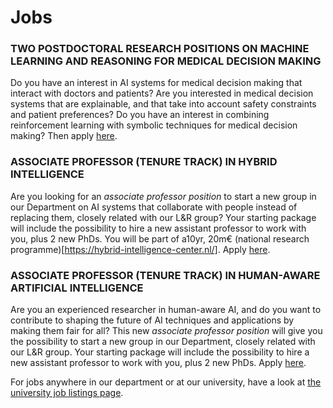 # Jobs

### TWO POSTDOCTORAL RESEARCH POSITIONS ON MACHINE LEARNING AND REASONING FOR MEDICAL DECISION MAKING
Do you have an interest in AI systems for medical decision making that interact with doctors and patients? Are you interested in medical decision systems that are explainable, and that take into account safety constraints and  patient preferences? Do you have an interest in combining reinforcement learning with symbolic techniques for medical decision making? Then apply [here](https://workingat.vu.nl/ad/two-postdoctoral-research-positions-on-machine-learning-and-reasoning-for-medical/r2vwcj).

### ASSOCIATE PROFESSOR (TENURE TRACK) IN HYBRID INTELLIGENCE
Are you looking for an _associate professor position_ to start a new group in our Department on AI systems that collaborate with people instead of replacing them, closely related with our L&R group? Your starting package will include the possibility to hire a new assistant professor to work with you, plus 2 new PhDs.   You will be part of a10yr, 20m€ (national research programme)[https://hybrid-intelligence-center.nl/]. Apply [here](https://workingat.vu.nl/ad/associate-professor-tenure-track-in-hybrid-intelligence/st01wf).

### ASSOCIATE PROFESSOR (TENURE TRACK) IN HUMAN-AWARE ARTIFICIAL INTELLIGENCE
Are you an experienced researcher in human-aware AI, and do you want to contribute to shaping the future of AI techniques and applications by making them fair for all? This new _associate professor position_ will give you the possibility to start a new group in our Department, closely related with our L&R group.  Your starting package will include the possibility to hire a new assistant professor to work with you, plus 2 new PhDs.  Apply [here](https://workingat.vu.nl/ad/associate-professor-in-human-aware-artificial-intelligence/enbixh).

For jobs anywhere in our department or at our university, have a look at [the university job listings page](https://workingat.vu.nl/home).
